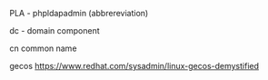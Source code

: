 

PLA - phpldapadmin (abbrereviation)

dc - domain component

cn common name

gecos  https://www.redhat.com/sysadmin/linux-gecos-demystified

